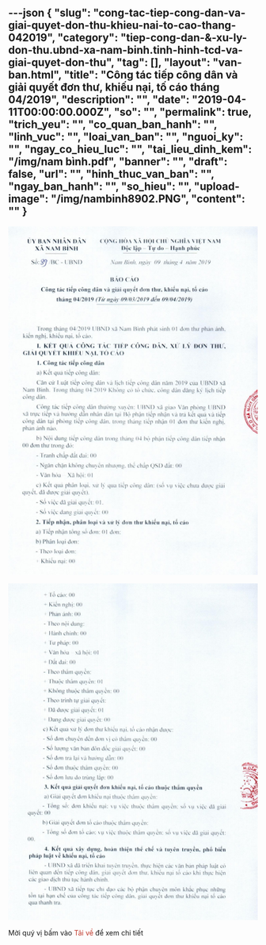 ---json
{
    "slug": "cong-tac-tiep-cong-dan-va-giai-quyet-don-thu-khieu-nai-to-cao-thang-042019",
    "category": "tiep-cong-dan-&-xu-ly-don-thu.ubnd-xa-nam-binh.tinh-hinh-tcd-va-giai-quyet-don-thu",
    "tag": [],
    "layout": "van-ban.html",
    "title": "Công tác tiếp công dân và giải quyết đơn thư, khiếu nại, tố cáo tháng 04/2019",
    "description": "",
    "date": "2019-04-11T00:00:00.000Z",
    "so": "",
    "permalink": true,
    "trich_yeu": "",
    "co_quan_ban_hanh": "",
    "linh_vuc": "",
    "loai_van_ban": "",
    "nguoi_ky": "",
    "ngay_co_hieu_luc": "",
    "tai_lieu_dinh_kem": "/img/nam bình.pdf",
    "banner": "",
    "draft": false,
    "url": "",
    "hinh_thuc_van_ban": "",
    "ngay_ban_hanh": "",
    "so_hieu": "",
    "upload-image": "/img/nambinh8902.PNG",
    "__content__": ""
}
---
<p><img alt="" src="/img/nambinh8901.PNG" /></p>

<p><img alt="" src="/img/nambinh8902.PNG" /></p>

<p>Mời qu&yacute; vị bấm v&agrave;o <span style="color:#c0392b">Tải về</span> để xem chi tiết</p>
